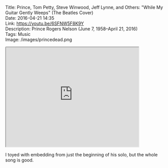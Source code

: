 Title: Prince, Tom Petty, Steve Winwood, Jeff Lynne, and Others: "While My Guitar Gently Weeps" (The Beatles Cover)  
Date: 2016-04-21 14:35  
Link: https://youtu.be/6SFNW5F8K9Y  
Description: Prince Rogers Nelson (June 7, 1958–April 21, 2016)  
Tags: Music  
Image: /images/princedead.png  

<iframe style="border-radius: 0.2em" width="420" height="315" src="https://www.youtube-nocookie.com/embed/6SFNW5F8K9Y?rel=0&amp;showinfo=0" allowfullscreen></iframe>

I toyed with embedding from just the beginning of his solo, but the whole song is good.